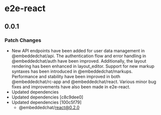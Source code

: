 # e2e-react

## 0.0.1

### Patch Changes

- New API endpoints have been added for user data management in @embeddedchat/api. The authentication flow and error handling in @embeddedchat/auth have been improved. Additionally, the layout rendering has been enhanced in layout_editor. Support for new markup syntaxes has been introduced in @embeddedchat/markups. Performance and stability have been improved in both @embeddedchat/rc-app and @embeddedchat/react. Various minor bug fixes and improvements have also been made in e2e-react.
- Updated dependencies
- Updated dependencies [c8c9dee0]
- Updated dependencies [100c5f79]
  - @embeddedchat/react@0.2.0

